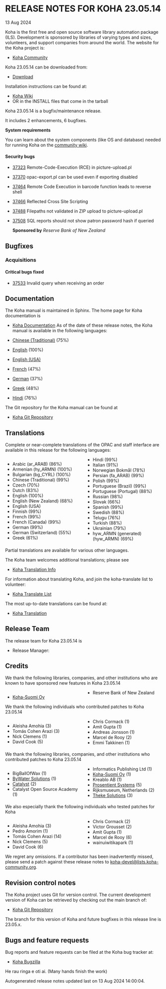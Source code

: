 # RELEASE NOTES FOR KOHA 23.05.14
13 Aug 2024

Koha is the first free and open source software library automation
package (ILS). Development is sponsored by libraries of varying types
and sizes, volunteers, and support companies from around the world. The
website for the Koha project is:

- [Koha Community](http://koha-community.org)

Koha 23.05.14 can be downloaded from:

- [Download](http://download.koha-community.org/koha-23.05.14.tar.gz)

Installation instructions can be found at:

- [Koha Wiki](http://wiki.koha-community.org/wiki/Installation_Documentation)
- OR in the INSTALL files that come in the tarball

Koha 23.05.14 is a bugfix/maintenance release.

It includes 2 enhancements, 6 bugfixes.

**System requirements**

You can learn about the system components (like OS and database) needed for running Koha on the [community wiki](https://wiki.koha-community.org/wiki/System_requirements_and_recommendations).


#### Security bugs

- [37323](http://bugs.koha-community.org/bugzilla3/show_bug.cgi?id=37323) Remote-Code-Execution (RCE) in picture-upload.pl
- [37370](http://bugs.koha-community.org/bugzilla3/show_bug.cgi?id=37370) opac-export.pl can be used even if exporting disabled
- [37464](http://bugs.koha-community.org/bugzilla3/show_bug.cgi?id=37464) Remote Code Execution in barcode function leads to reverse shell
- [37466](http://bugs.koha-community.org/bugzilla3/show_bug.cgi?id=37466) Reflected Cross Site Scripting
- [37488](http://bugs.koha-community.org/bugzilla3/show_bug.cgi?id=37488) Filepaths not validated in ZIP upload to picture-upload.pl
- [37508](http://bugs.koha-community.org/bugzilla3/show_bug.cgi?id=37508) SQL reports should not show patron password hash if queried

  **Sponsored by** *Reserve Bank of New Zealand*

## Bugfixes

### Acquisitions

#### Critical bugs fixed

- [37533](http://bugs.koha-community.org/bugzilla3/show_bug.cgi?id=37533) Invalid query when receiving an order

## Documentation

The Koha manual is maintained in Sphinx. The home page for Koha
documentation is

- [Koha Documentation](http://koha-community.org/documentation/)
As of the date of these release notes, the Koha manual is available in the following languages:

- [Chinese (Traditional)](https://koha-community.org/manual/23.05/zh_Hant/html/) (75%)
- [English](https://koha-community.org/manual/23.05//html/) (100%)
- [English (USA)](https://koha-community.org/manual/23.05/en/html/)
- [French](https://koha-community.org/manual/23.05/fr/html/) (47%)
- [German](https://koha-community.org/manual/23.05/de/html/) (37%)
- [Greek](https://koha-community.org/manual/23.05//html/) (48%)
- [Hindi](https://koha-community.org/manual/23.05/hi/html/) (76%)

The Git repository for the Koha manual can be found at

- [Koha Git Repository](https://gitlab.com/koha-community/koha-manual)

## Translations

Complete or near-complete translations of the OPAC and staff
interface are available in this release for the following languages:
<div style="column-count: 2;">

- Arabic (ar_ARAB) (86%)
- Armenian (hy_ARMN) (100%)
- Bulgarian (bg_CYRL) (100%)
- Chinese (Traditional) (99%)
- Czech (70%)
- Dutch (83%)
- English (100%)
- English (New Zealand) (68%)
- English (USA)
- Finnish (99%)
- French (99%)
- French (Canada) (99%)
- German (99%)
- German (Switzerland) (55%)
- Greek (61%)
- Hindi (99%)
- Italian (91%)
- Norwegian Bokmål (78%)
- Persian (fa_ARAB) (99%)
- Polish (99%)
- Portuguese (Brazil) (99%)
- Portuguese (Portugal) (88%)
- Russian (98%)
- Slovak (66%)
- Spanish (99%)
- Swedish (88%)
- Telugu (76%)
- Turkish (88%)
- Ukrainian (79%)
- hyw_ARMN (generated) (hyw_ARMN) (69%)
</div>

Partial translations are available for various other languages.

The Koha team welcomes additional translations; please see

- [Koha Translation Info](http://wiki.koha-community.org/wiki/Translating_Koha)

For information about translating Koha, and join the koha-translate 
list to volunteer:

- [Koha Translate List](http://lists.koha-community.org/cgi-bin/mailman/listinfo/koha-translate)

The most up-to-date translations can be found at:

- [Koha Translation](http://translate.koha-community.org/)

## Release Team

The release team for Koha 23.05.14 is


- Release Manager: 

## Credits

We thank the following libraries, companies, and other institutions who are known to have sponsored
new features in Koha 23.05.14
<div style="column-count: 2;">

- [Koha-Suomi Oy](https://koha-suomi.fi)
- Reserve Bank of New Zealand
</div>

We thank the following individuals who contributed patches to Koha 23.05.14
<div style="column-count: 2;">

- Aleisha Amohia (3)
- Tomás Cohen Arazi (3)
- Nick Clemens (1)
- David Cook (5)
- Chris Cormack (1)
- Amit Gupta (1)
- Andreas Jonsson (1)
- Marcel de Rooy (2)
- Emmi Takkinen (1)
</div>

We thank the following libraries, companies, and other institutions who contributed
patches to Koha 23.05.14
<div style="column-count: 2;">

- BigBallOfWax (1)
- [ByWater Solutions](https://bywatersolutions.com) (1)
- [Catalyst](https://www.catalyst.net.nz/products/library-management-koha) (2)
- Catalyst Open Source Academy (1)
- Informatics Publishing Ltd (1)
- [Koha-Suomi Oy](https://koha-suomi.fi) (1)
- Kreablo AB (1)
- [Prosentient Systems](https://www.prosentient.com.au) (5)
- Rijksmuseum, Netherlands (2)
- [Theke Solutions](https://theke.io) (3)
</div>

We also especially thank the following individuals who tested patches
for Koha
<div style="column-count: 2;">

- Aleisha Amohia (3)
- Pedro Amorim (1)
- Tomás Cohen Arazi (14)
- Nick Clemens (5)
- David Cook (6)
- Chris Cormack (2)
- Victor Grousset (2)
- Amit Gupta (1)
- Marcel de Rooy (6)
- wainuiwitikapark (1)
</div>





We regret any omissions.  If a contributor has been inadvertently missed,
please send a patch against these release notes to koha-devel@lists.koha-community.org.

## Revision control notes

The Koha project uses Git for version control.  The current development
version of Koha can be retrieved by checking out the main branch of:

- [Koha Git Repository](https://git.koha-community.org/koha-community/koha)

The branch for this version of Koha and future bugfixes in this release
line is 23.05.x.

## Bugs and feature requests

Bug reports and feature requests can be filed at the Koha bug
tracker at:

- [Koha Bugzilla](http://bugs.koha-community.org)

He rau ringa e oti ai.
(Many hands finish the work)

Autogenerated release notes updated last on 13 Aug 2024 14:00:04.
